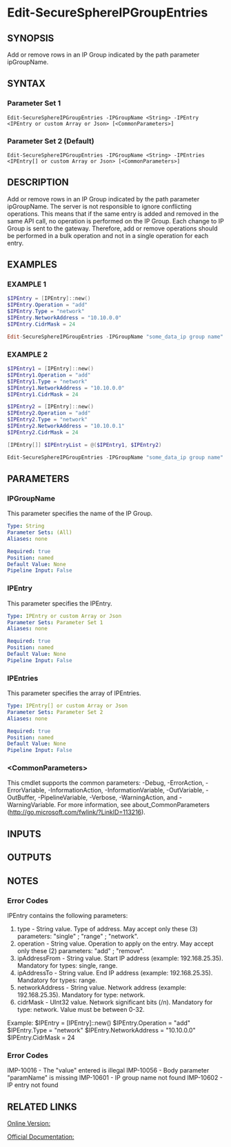 ﻿# Edit-SecureSphereIPGroupEntries

## SYNOPSIS
Add or remove rows in an IP Group indicated by the path parameter ipGroupName.

## SYNTAX

### Parameter Set 1
```
Edit-SecureSphereIPGroupEntries -IPGroupName <String> -IPEntry <IPEntry or custom Array or Json> [<CommonParameters>]
```

### Parameter Set 2 (Default)
```
Edit-SecureSphereIPGroupEntries -IPGroupName <String> -IPEntries <IPEntry[] or custom Array or Json> [<CommonParameters>]
```

## DESCRIPTION
Add or remove rows in an IP Group indicated by the path parameter ipGroupName. The server is not responsible to ignore conflicting operations. This means that if the same entry is added and removed in the same API call, no operation is performed on the IP Group. Each change to IP Group is sent to the gateway. Therefore, add or remove operations should be performed in a bulk operation and not in a single operation for each entry.

## EXAMPLES

### EXAMPLE 1

```powershell
$IPEntry = [IPEntry]::new()
$IPEntry.Operation = "add"
$IPEntry.Type = "network"
$IPEntry.NetworkAddress = "10.10.0.0"
$IPEntry.CidrMask = 24

Edit-SecureSphereIPGroupEntries -IPGroupName "some_data_ip group name" -IPEntry $IPEntry
```

### EXAMPLE 2

```powershell
$IPEntry1 = [IPEntry]::new()
$IPEntry1.Operation = "add"
$IPEntry1.Type = "network"
$IPEntry1.NetworkAddress = "10.10.0.0"
$IPEntry1.CidrMask = 24

$IPEntry2 = [IPEntry]::new()
$IPEntry2.Operation = "add"
$IPEntry2.Type = "network"
$IPEntry2.NetworkAddress = "10.10.0.1"
$IPEntry2.CidrMask = 24

[IPEntry[]] $IPEntryList = @($IPEntry1, $IPEntry2)

Edit-SecureSphereIPGroupEntries -IPGroupName "some_data_ip group name" -IPEntries $IPEntryList
```

## PARAMETERS

### IPGroupName
This parameter specifies the name of the IP Group.

```yaml
Type: String
Parameter Sets: (All)
Aliases: none

Required: true
Position: named
Default Value: None
Pipeline Input: False
```

### IPEntry
This parameter specifies the IPEntry.

```yaml
Type: IPEntry or custom Array or Json
Parameter Sets: Parameter Set 1
Aliases: none

Required: true
Position: named
Default Value: None
Pipeline Input: False
```

### IPEntries
This parameter specifies the array of IPEntries.

```yaml
Type: IPEntry[] or custom Array or Json
Parameter Sets: Parameter Set 2
Aliases: none

Required: true
Position: named
Default Value: None
Pipeline Input: False
```

### \<CommonParameters\>
This cmdlet supports the common parameters: -Debug, -ErrorAction, -ErrorVariable, -InformationAction, -InformationVariable, -OutVariable, -OutBuffer, -PipelineVariable, -Verbose, -WarningAction, and -WarningVariable. For more information, see about_CommonParameters (http://go.microsoft.com/fwlink/?LinkID=113216).

## INPUTS

## OUTPUTS

## NOTES

### Error Codes
IPEntry contains the following parameters:
1. type - String value. Type of address. May accept only these (3) parameters: "single" ; "range" ; "network".
2. operation - String value. Operation to apply on the entry. May accept only these (2) parameters: "add" ; "remove".
3. ipAddressFrom - String value. Start IP address (example: 192.168.25.35). Mandatory for types: single, range.
4. ipAddressTo - String value. End IP address (example: 192.168.25.35). Mandatory for types: range.
5. networkAddress - String value. Network address (example: 192.168.25.35). Mandatory for type: network.
6. cidrMask - UInt32 value. Network significant bits (/n). Mandatory for type: network. Value must be between 0-32.

Example:
$IPEntry = [IPEntry]::new()
$IPEntry.Operation = "add"
$IPEntry.Type = "network"
$IPEntry.NetworkAddress = "10.10.0.0"
$IPEntry.CidrMask = 24

### Error Codes
IMP-10016 - The "value" entered is illegal
IMP-10056 - Body parameter "paramName" is missing
IMP-10601 - IP group name not found
IMP-10602 - IP entry not found

## RELATED LINKS

[Online Version:](https://github.com/akshinmustafayev/Documentation/MD)

[Official Documentation:](https://docs.imperva.com/bundle/v13.6-api-reference-guide/page/69950.htm)



